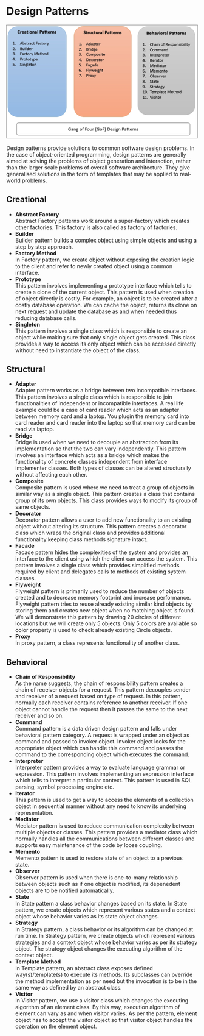 # Design Patterns

![Image](images/gof.jpg)


Design patterns provide solutions to common software design problems. 
In the case of object-oriented programming, design patterns are generally aimed at solving the problems of object generation and interaction, 
rather than the larger scale problems of overall software architecture. 
They give generalised solutions in the form of templates that may be applied to real-world problems.

## Creational

- **Abstract Factory**<br/>
    Abstract Factory patterns work around a super-factory which creates other factories. 
    This factory is also called as factory of factories.
- **Builder**<br/>
    Builder pattern builds a complex object using simple objects and using a step by step approach.
- **Factory Method**<br/>
    In Factory pattern, we create object without exposing the creation logic to the client and refer to 
    newly created object using a common interface.
- **Prototype**<br/>
    This pattern involves implementing a prototype interface which tells to create a clone of the current object. 
    This pattern is used when creation of object directly is costly. 
    For example, an object is to be created after a costly database operation. 
    We can cache the object, returns its clone on next request and update the database as and when needed thus reducing database calls.
- **Singleton**<br/>
    This pattern involves a single class which is responsible to create an object while making sure that only single object gets created. 
    This class provides a way to access its only object which can be accessed directly without need to instantiate the object of the class.

## Structural

- **Adapter**<br/>
    Adapter pattern works as a bridge between two incompatible interfaces.
    This pattern involves a single class which is responsible to join functionalities of independent or incompatible interfaces.
    A real life example could be a case of card reader which acts as an adapter between memory card and a laptop. 
    You plugin the memory card into card reader and card reader into the laptop so that memory card can be read via laptop.
- **Bridge**<br/>
    Bridge is used when we need to decouple an abstraction from its implementation so that the two can vary independently.
    This pattern involves an interface which acts as a bridge which makes the functionality of concrete classes independent from interface implementer classes. 
    Both types of classes can be altered structurally without affecting each other.
- **Composite**<br/>
    Composite pattern is used where we need to treat a group of objects in similar way as a single object.
    This pattern creates a class that contains group of its own objects. 
    This class provides ways to modify its group of same objects.
- **Decorator**<br/>
    Decorator pattern allows a user to add new functionality to an existing object without altering its structure.
    This pattern creates a decorator class which wraps the original class and 
    provides additional functionality keeping class methods signature intact.
- **Facade**<br/>
    Facade pattern hides the complexities of the system and provides an interface to the client using which the client can access the system.
    This pattern involves a single class which provides simplified methods required by client and delegates calls to methods of existing system classes.
- **Flyweight**<br/>
    Flyweight pattern is primarily used to reduce the number of objects created and to decrease memory footprint and increase performance.
    Flyweight pattern tries to reuse already existing similar kind objects by storing them and creates new object 
    when no matching object is found. 
    We will demonstrate this pattern by drawing 20 circles of different locations but we will create only 5 objects. 
    Only 5 colors are available so color property is used to check already existing Circle objects.
- **Proxy**<br/>
    In proxy pattern, a class represents functionality of another class.


## Behavioral
- **Chain of Responsibility**<br/>
    As the name suggests, the chain of responsibility pattern creates a chain of receiver objects for a request. 
    This pattern decouples sender and receiver of a request based on type of request.
    In this pattern, normally each receiver contains reference to another receiver. 
    If one object cannot handle the request then it passes the same to the next receiver and so on.
- **Command**<br/>
    Command pattern is a data driven design pattern and falls under behavioral pattern category. 
    A request is wrapped under an object as command and passed to invoker object. 
    Invoker object looks for the appropriate object which can handle this command and passes the command to the 
    corresponding object which executes the command.
- **Interpreter**<br/>
    Interpreter pattern provides a way to evaluate language grammar or expression.
    This pattern involves implementing an expression interface which tells to interpret a particular context. 
    This pattern is used in SQL parsing, symbol processing engine etc.
- **Iterator**<br/>
    This pattern is used to get a way to access the elements of a collection object in sequential manner without 
    any need to know its underlying representation.
- **Mediator**<br/>
    Mediator pattern is used to reduce communication complexity between multiple objects or classes. 
    This pattern provides a mediator class which normally handles all the communications between different classes and 
    supports easy maintenance of the code by loose coupling.
- **Memento**<br/>
    Memento pattern is used to restore state of an object to a previous state.
- **Observer**<br/>
    Observer pattern is used when there is one-to-many relationship between objects such as if one object is modified,
    its depenedent objects are to be notified automatically.
- **State**<br/>
    In State pattern a class behavior changes based on its state.
    In State pattern, we create objects which represent various states and a context object whose behavior varies as its state object changes.
- **Strategy**<br/>
    In Strategy pattern, a class behavior or its algorithm can be changed at run time.
    In Strategy pattern, we create objects which represent various strategies and a context object whose behavior 
    varies as per its strategy object. 
    The strategy object changes the executing algorithm of the context object.
- **Template Method**<br/>
    In Template pattern, an abstract class exposes defined way(s)/template(s) to execute its methods. 
    Its subclasses can override the method implementation as per need but the invocation is to be in the same way as defined 
    by an abstract class. 
- **Visitor**<br/>
    In Visitor pattern, we use a visitor class which changes the executing algorithm of an element class. 
    By this way, execution algorithm of element can vary as and when visitor varies. 
    As per the pattern, element object has to accept the visitor object so that visitor object handles the operation on the element object.